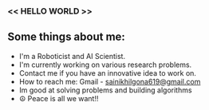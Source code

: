 ### << HELLO WORLD >>

## Some things about me:

- I'm a Roboticist and AI Scientist.
- I'm currently working on various research problems.
- Contact me if you have an innovative idea to work on.
- How to reach me: Gmail - sainikhilgona619@gmail.com
- Im good at solving problems and building algorithms
- ☮️ Peace is all we want!!


